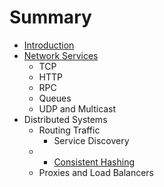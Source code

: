 # Summary

* [Introduction](README.md)
* [Network Services](/part1/README.md "Network Services")
  * TCP
  * HTTP
  * RPC
  * Queues
  * UDP and Multicast
* Distributed Systems
  * Routing Traffic
    * Service Discovery
  * * [Consistent Hashing](https://www.gitbook.com/book/golang-book/distributed-systems-with-go/edit#)
  * Proxies and Load Balancers




